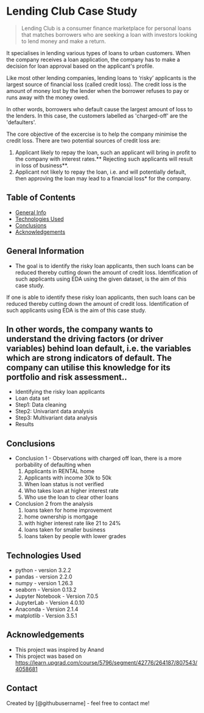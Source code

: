 # Lending Club Case Study
>Lending Club is a consumer finance marketplace for personal loans that matches borrowers who are seeking a loan with investors looking to lend money and make a return.

It specialises in lending various types of loans to urban customers. When the company receives a loan application, the company has to make a decision for loan approval based on the applicant's profile.

Like most other lending companies, lending loans to ‘risky’ applicants is the largest source of financial loss (called credit loss). The credit loss is the amount of money lost by the lender when the borrower refuses to pay or runs away with the money owed.

In other words, borrowers who default cause the largest amount of loss to the lenders. In this case, the customers labelled as 'charged-off' are the 'defaulters'.

The core objective of the excercise is to help the company minimise the credit loss. There are two potential sources of credit loss are:

1. Applicant likely to repay the loan, such an applicant will bring in profit to the company with interest rates.** Rejecting such applicants will result in loss of business**.
2. Applicant not likely to repay the loan, i.e. and will potentially default, then approving the loan may lead to a financial loss* for the company.


## Table of Contents
* [General Info](#general-information)
* [Technologies Used](#technologies-used)
* [Conclusions](#conclusions)
* [Acknowledgements](#acknowledgements)


## General Information
- The goal is to identify the risky loan applicants, then such loans can be reduced thereby cutting down the amount of credit loss. Identification of such applicants using EDA using the given dataset, is the aim of this case study.

If one is able to identify these risky loan applicants, then such loans can be reduced thereby cutting down the amount of credit loss. Identification of such applicants using EDA is the aim of this case study.

In other words, the company wants to understand the driving factors (or driver variables) behind loan default, i.e. the variables which are strong indicators of default. The company can utilise this knowledge for its portfolio and risk assessment..
-
- Identifying the risky loan applicants
- Loan data set
- Step1: Data cleaning
- Step2: Univariant data analysis
- Step3: Multivariant data analysis
- Results

## Conclusions
- Conclusion 1 - Observations with charged off loan, there is a more porbability of defaulting when
	1. Applicants in RENTAL home
	2. Applicants with income 30k to 50k
	3. When loan status is not verified
	4. Who takes loan at higher interest rate
	5. Who use the loan to clear other loans
- Conclusion 2 from the analysis 
	1. loans taken for home improvement
	2. home ownership is mortgage
	3. with higher interest rate like 21 to 24%
	4. loans taken for smaller business
	5. loans taken by people with lower grades


## Technologies Used
- python - version 3.2.2
- pandas - version 2.2.0
- numpy - version 1.26.3
- seaborn - Version 0.13.2
- Jupyter Notebook - Version 7.0.5
- JupyterLab - Version 4.0.10
- Anaconda - Version 2.1.4
- matplotlib - Version 3.5.1


## Acknowledgements
- This project was inspired by Anand
- This project was based on https://learn.upgrad.com/course/5796/segment/42776/264187/807543/4058681


## Contact
Created by [@githubusername] - feel free to contact me!


